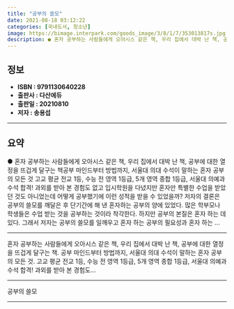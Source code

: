 ```yaml
---
title: "공부의 쓸모"
date: 2021-08-18 03:12:22
categories: [국내도서, 청소년]
image: https://bimage.interpark.com/goods_image/3/8/1/7/353013817s.jpg
description: ● 혼자 공부하는 사람들에게 오아시스 같은 책, 우리 집에서 대박 난 책, 공부에 대한 열정을 뜨겁게 달구는 책공부 마인드부터 방법까지, 서울대 의대 수석이 말하는 혼자 공부의 모든 것 고교 평균 전교 1등, 수능 전 영역 1등급, 5개 영역 종합 1등급, 서울대 의예과 수석 합격!
---
```


## **정보**

- **ISBN : 9791130640228**
- **출판사 : 다산에듀**
- **출판일 : 20210810**
- **저자 : 송용섭**

------



## **요약**

●  혼자 공부하는 사람들에게 오아시스 같은 책, 우리 집에서 대박 난 책, 공부에 대한 열정을 뜨겁게 달구는 책공부 마인드부터 방법까지, 서울대 의대 수석이 말하는 혼자 공부의 모든 것  고교 평균 전교 1등, 수능 전 영역 1등급, 5개 영역 종합 1등급, 서울대 의예과 수석 합격! 과외를 받아 본 경험도 없고 입시학원을 다녔지만 혼자만 특별한 수업을 받았던 것도 아니었는데 어떻게 공부했기에 이런 성적을 받을 수 있었을까? 저자의 결론은 공부의 쓸모를 깨달은 후 단기간에 해 낸 혼자하는 공부의 양에 있었다. 많은 학부모나 학생들은 수업 받는 것을 공부하는 것이라 착각한다. 하지만 공부의 본질은 혼자 하는 데있다. 그래서 저자는 공부의 쓸모를 일깨우고 혼자 하는 공부의 필요성과 혼자 하는 ...

------

혼자 공부하는 사람들에게 오아시스 같은 책, 우리 집에서 대박 난 책, 공부에 대한 열정을 뜨겁게 달구는 책. 공부 마인드부터 방법까지, 서울대 의대 수석이 말하는 혼자 공부의 모든 것. 고교 평균 전교 1등, 수능 전 영역 1등급, 5개 영역 종합 1등급, 서울대 의예과 수석 합격! 과외를 받아 본 경험도... 

------


공부의 쓸모 

------


